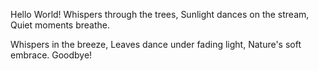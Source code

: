 Hello World!
Whispers through the trees,
Sunlight dances on the stream,
Quiet moments breathe.




Whispers in the breeze,
Leaves dance under fading light,
Nature's soft embrace.
Goodbye!